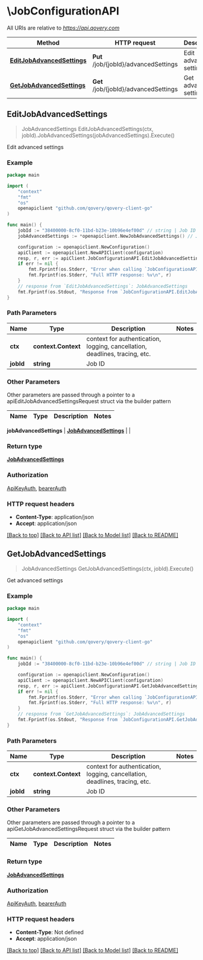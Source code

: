 # \JobConfigurationAPI

All URIs are relative to *https://api.qovery.com*

Method | HTTP request | Description
------------- | ------------- | -------------
[**EditJobAdvancedSettings**](JobConfigurationAPI.md#EditJobAdvancedSettings) | **Put** /job/{jobId}/advancedSettings | Edit advanced settings
[**GetJobAdvancedSettings**](JobConfigurationAPI.md#GetJobAdvancedSettings) | **Get** /job/{jobId}/advancedSettings | Get advanced settings



## EditJobAdvancedSettings

> JobAdvancedSettings EditJobAdvancedSettings(ctx, jobId).JobAdvancedSettings(jobAdvancedSettings).Execute()

Edit advanced settings



### Example

```go
package main

import (
	"context"
	"fmt"
	"os"
	openapiclient "github.com/qovery/qovery-client-go"
)

func main() {
	jobId := "38400000-8cf0-11bd-b23e-10b96e4ef00d" // string | Job ID
	jobAdvancedSettings := *openapiclient.NewJobAdvancedSettings() // JobAdvancedSettings |  (optional)

	configuration := openapiclient.NewConfiguration()
	apiClient := openapiclient.NewAPIClient(configuration)
	resp, r, err := apiClient.JobConfigurationAPI.EditJobAdvancedSettings(context.Background(), jobId).JobAdvancedSettings(jobAdvancedSettings).Execute()
	if err != nil {
		fmt.Fprintf(os.Stderr, "Error when calling `JobConfigurationAPI.EditJobAdvancedSettings``: %v\n", err)
		fmt.Fprintf(os.Stderr, "Full HTTP response: %v\n", r)
	}
	// response from `EditJobAdvancedSettings`: JobAdvancedSettings
	fmt.Fprintf(os.Stdout, "Response from `JobConfigurationAPI.EditJobAdvancedSettings`: %v\n", resp)
}
```

### Path Parameters


Name | Type | Description  | Notes
------------- | ------------- | ------------- | -------------
**ctx** | **context.Context** | context for authentication, logging, cancellation, deadlines, tracing, etc.
**jobId** | **string** | Job ID | 

### Other Parameters

Other parameters are passed through a pointer to a apiEditJobAdvancedSettingsRequest struct via the builder pattern


Name | Type | Description  | Notes
------------- | ------------- | ------------- | -------------

 **jobAdvancedSettings** | [**JobAdvancedSettings**](JobAdvancedSettings.md) |  | 

### Return type

[**JobAdvancedSettings**](JobAdvancedSettings.md)

### Authorization

[ApiKeyAuth](../README.md#ApiKeyAuth), [bearerAuth](../README.md#bearerAuth)

### HTTP request headers

- **Content-Type**: application/json
- **Accept**: application/json

[[Back to top]](#) [[Back to API list]](../README.md#documentation-for-api-endpoints)
[[Back to Model list]](../README.md#documentation-for-models)
[[Back to README]](../README.md)


## GetJobAdvancedSettings

> JobAdvancedSettings GetJobAdvancedSettings(ctx, jobId).Execute()

Get advanced settings



### Example

```go
package main

import (
	"context"
	"fmt"
	"os"
	openapiclient "github.com/qovery/qovery-client-go"
)

func main() {
	jobId := "38400000-8cf0-11bd-b23e-10b96e4ef00d" // string | Job ID

	configuration := openapiclient.NewConfiguration()
	apiClient := openapiclient.NewAPIClient(configuration)
	resp, r, err := apiClient.JobConfigurationAPI.GetJobAdvancedSettings(context.Background(), jobId).Execute()
	if err != nil {
		fmt.Fprintf(os.Stderr, "Error when calling `JobConfigurationAPI.GetJobAdvancedSettings``: %v\n", err)
		fmt.Fprintf(os.Stderr, "Full HTTP response: %v\n", r)
	}
	// response from `GetJobAdvancedSettings`: JobAdvancedSettings
	fmt.Fprintf(os.Stdout, "Response from `JobConfigurationAPI.GetJobAdvancedSettings`: %v\n", resp)
}
```

### Path Parameters


Name | Type | Description  | Notes
------------- | ------------- | ------------- | -------------
**ctx** | **context.Context** | context for authentication, logging, cancellation, deadlines, tracing, etc.
**jobId** | **string** | Job ID | 

### Other Parameters

Other parameters are passed through a pointer to a apiGetJobAdvancedSettingsRequest struct via the builder pattern


Name | Type | Description  | Notes
------------- | ------------- | ------------- | -------------


### Return type

[**JobAdvancedSettings**](JobAdvancedSettings.md)

### Authorization

[ApiKeyAuth](../README.md#ApiKeyAuth), [bearerAuth](../README.md#bearerAuth)

### HTTP request headers

- **Content-Type**: Not defined
- **Accept**: application/json

[[Back to top]](#) [[Back to API list]](../README.md#documentation-for-api-endpoints)
[[Back to Model list]](../README.md#documentation-for-models)
[[Back to README]](../README.md)

